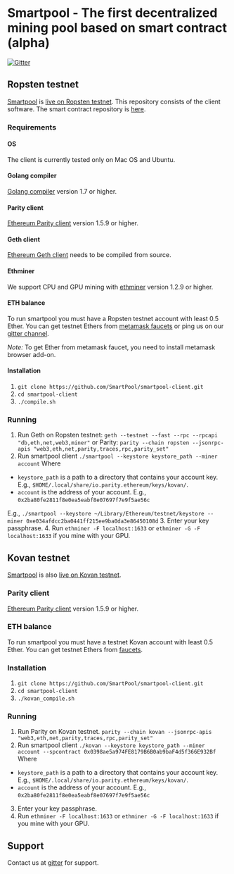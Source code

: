 # Smartpool - The first decentralized mining pool based on smart contract (alpha)
[![Gitter](https://img.shields.io/gitter/room/nwjs/nw.js.svg)](https://gitter.im/SmartPool/Lobby)

## Ropsten testnet
[Smartpool](http://smartpool.io) is [live on Ropsten testnet](https://ropsten.etherscan.io/address/0xf7d93bcb8e4372f46383ecee82f9adf1aa397ba9).
This repository consists of the client software.
The smart contract repository is [here](https://github.com/SmartPool/contracts).

### Requirements
#### OS
The client is currently tested only on Mac OS and Ubuntu.

#### Golang compiler
[Golang compiler](https://golang.org/) version 1.7 or higher.

#### Parity client
[Ethereum Parity client](https://github.com/paritytech/parity/releases) version 1.5.9 or higher.

#### Geth client
[Ethereum Geth client](https://github.com/ethereum/go-ethereum) needs to be compiled from source.

#### Ethminer
We support CPU and GPU mining with [ethminer](https://github.com/ethereum/cpp-ethereum) version 1.2.9 or higher.

#### ETH balance
To run smartpool you must have a Ropsten testnet account with least 0.5 Ether. You can get testnet Ethers from [metamask faucets](https://faucet.metamask.io/) or ping us on our [gitter channel](https://gitter.im/SmartPool/Lobby).

*Note:* To get Ether from metamask faucet, you need to install metamask browser add-on.


#### Installation
1. `git clone https://github.com/SmartPool/smartpool-client.git`
2. `cd smartpool-client`
3. `./compile.sh`

### Running
1. Run Geth on Ropsten testnet: `geth --testnet --fast --rpc --rpcapi "db,eth,net,web3,miner"` or Parity: `parity --chain ropsten --jsonrpc-apis "web3,eth,net,parity,traces,rpc,parity_set"`
2. Run smartpool client `./smartpool --keystore keystore_path --miner account`
Where
- `keystore_path` is a path to a directory that contains your account key. E.g., `$HOME/.local/share/io.parity.ethereum/keys/kovan/`.
- `account` is the address of your account. E.g., `0x2ba80fe2811f8e0ea5eabf8e07697f7e9f5ae56c`

E.g., `./smartpool --keystore ~/Library/Ethereum/testnet/keystore --miner 0xe034afdcc2ba0441ff215ee9ba0da3e86450108d`
3. Enter your key passphrase.
4. Run `ethminer -F localhost:1633` or `ethminer -G -F localhost:1633` if you mine with your GPU.

## Kovan testnet

[Smartpool](http://smartpool.io) is also [live on Kovan testnet](https://kovan.etherscan.io/address/0x0398ae5a974fe8179b6b0ab9baf4d5f366e932bf).

### Parity client
[Ethereum Parity client](https://github.com/paritytech/parity/releases) version 1.5.9 or higher.

### ETH balance
To run smartpool you must have a testnet Kovan account with least 0.5 Ether. You can get testnet Ethers from [faucets](https://github.com/kovan-testnet/faucet).

### Installation
1. `git clone https://github.com/SmartPool/smartpool-client.git`
2. `cd smartpool-client`
3. `./kovan_compile.sh`

### Running
1. Run Parity on Kovan testnet. `parity --chain kovan --jsonrpc-apis "web3,eth,net,parity,traces,rpc,parity_set"`
2. Run smartpool client `./kovan --keystore keystore_path --miner account --spcontract 0x0398ae5a974FE8179B6B0ab9baF4d5f366E932Bf`
Where
- `keystore_path` is a path to a directory that contains your account key. E.g., `$HOME/.local/share/io.parity.ethereum/keys/kovan/`.
- `account` is the address of your account. E.g., `0x2ba80fe2811f8e0ea5eabf8e07697f7e9f5ae56c`
3. Enter your key passphrase.
4. Run `ethminer -F localhost:1633` or `ethminer -G -F localhost:1633` if you mine with your GPU.

## Support
Contact us at [gitter](https://gitter.im/SmartPool/Lobby) for support.
